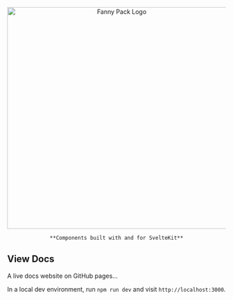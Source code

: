 <div id="home">
  <div id="img-container">
    <img src={Logo} alt="Fanny Pack Logo" />

    **Components built with and for SvelteKit**
  </div>

  ## View Docs
  A live docs website on GitHub pages...

  In a local dev environment, run `npm run dev` and visit `http://localhost:3000`.

</div>


<script lang="ts">
  import Logo from "/static/fanny-pack.svg";
</script>


<style>
  #home {
    
    & #img-container {
      text-align: center;

      & img {
        width: 512px;
      }
    }
  }
</style>
